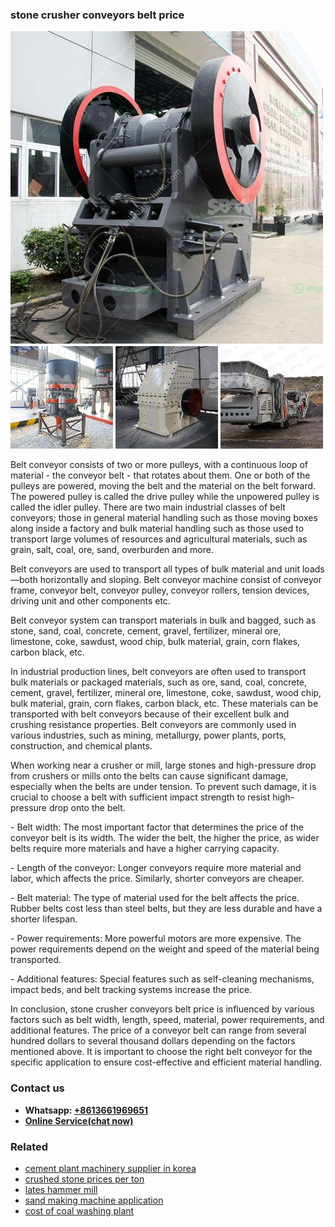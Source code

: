 <h3>stone crusher conveyors belt price</h3><img src='1704857106.jpg' alt=''><p>Belt conveyor consists of two or more pulleys, with a continuous loop of material - the conveyor belt - that rotates about them. One or both of the pulleys are powered, moving the belt and the material on the belt forward. The powered pulley is called the drive pulley while the unpowered pulley is called the idler pulley. There are two main industrial classes of belt conveyors; those in general material handling such as those moving boxes along inside a factory and bulk material handling such as those used to transport large volumes of resources and agricultural materials, such as grain, salt, coal, ore, sand, overburden and more.</p><p>Belt conveyors are used to transport all types of bulk material and unit loads—both horizontally and sloping. Belt conveyor machine consist of conveyor frame, conveyor belt, conveyor pulley, conveyor rollers, tension devices, driving unit and other components etc.</p><p>Belt conveyor system can transport materials in bulk and bagged, such as stone, sand, coal, concrete, cement, gravel, fertilizer, mineral ore, limestone, coke, sawdust, wood chip, bulk material, grain, corn flakes, carbon black, etc.</p><p>In industrial production lines, belt conveyors are often used to transport bulk materials or packaged materials, such as ore, sand, coal, concrete, cement, gravel, fertilizer, mineral ore, limestone, coke, sawdust, wood chip, bulk material, grain, corn flakes, carbon black, etc. These materials can be transported with belt conveyors because of their excellent bulk and crushing resistance properties. Belt conveyors are commonly used in various industries, such as mining, metallurgy, power plants, ports, construction, and chemical plants.</p><p>When working near a crusher or mill, large stones and high-pressure drop from crushers or mills onto the belts can cause significant damage, especially when the belts are under tension. To prevent such damage, it is crucial to choose a belt with sufficient impact strength to resist high-pressure drop onto the belt. </p><p>- Belt width: The most important factor that determines the price of the conveyor belt is its width. The wider the belt, the higher the price, as wider belts require more materials and have a higher carrying capacity.</p><p>- Length of the conveyor: Longer conveyors require more material and labor, which affects the price. Similarly, shorter conveyors are cheaper.</p><p>- Belt material: The type of material used for the belt affects the price. Rubber belts cost less than steel belts, but they are less durable and have a shorter lifespan.</p><p>- Power requirements: More powerful motors are more expensive. The power requirements depend on the weight and speed of the material being transported.</p><p>- Additional features: Special features such as self-cleaning mechanisms, impact beds, and belt tracking systems increase the price.</p><p>In conclusion, stone crusher conveyors belt price is influenced by various factors such as belt width, length, speed, material, power requirements, and additional features. The price of a conveyor belt can range from several hundred dollars to several thousand dollars depending on the factors mentioned above. It is important to choose the right belt conveyor for the specific application to ensure cost-effective and efficient material handling.</p><h3>Contact us</h3><ul><li><strong>Whatsapp:&nbsp;<a href="https://wa.me/8613661969651">+8613661969651</a></strong></li><li><a href="https://swt.shibang-china.com/?git&amp;zhl&amp;stone crusher conveyors belt price"><strong>Online Service(chat now)</strong></a></li></ul><h3>Related</h3><ul><li><a href='cement plant machinery supplier in korea.md'>cement plant machinery supplier in korea</a></li><li><a href='crushed stone prices per ton.md'>crushed stone prices per ton</a></li><li><a href='lates hammer mill.md'>lates hammer mill</a></li><li><a href='sand making machine application.md'>sand making machine application</a></li><li><a href='cost of coal washing plant.md'>cost of coal washing plant</a></li></ul>